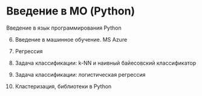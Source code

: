 # Введение в МО (Python)

Введение в язык программирования Python

6. Введение в машинное обучение. MS Azure
 
7. Регрессия

8. Задача классификации: k-NN и наивный байесовский классификатор

9. Задача классификации: логистическая регрессия

10. Кластеризация, библиотеки в Python

